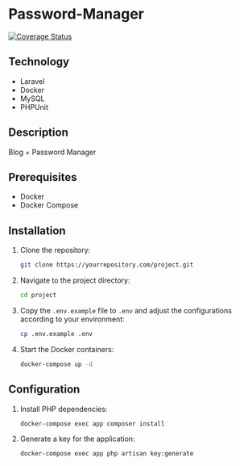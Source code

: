# Password-Manager
[![Coverage Status](https://coveralls.io/repos/github/LURZU/password-blog-M1-ynov/badge.svg?branch=master)](https://coveralls.io/github/lurzu/password-blog-M1-ynov?branch=master)

## Technology
- Laravel
- Docker
- MySQL
- PHPUnit

## Description

Blog + Password Manager

## Prerequisites

- Docker
- Docker Compose

## Installation

1. Clone the repository:

    ```bash
    git clone https://yourrepository.com/project.git
    ```

2. Navigate to the project directory:

    ```bash
    cd project
    ```

3. Copy the `.env.example` file to `.env` and adjust the configurations according to your environment:

    ```bash
    cp .env.example .env
    ```

4. Start the Docker containers:

    ```bash
    docker-compose up -d
    ```

## Configuration

1. Install PHP dependencies:

    ```bash
    docker-compose exec app composer install
    ```

2. Generate a key for the application:

    ```bash
    docker-compose exec app php artisan key:generate
    ```
